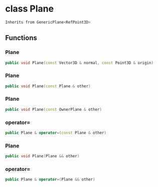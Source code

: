 # class Plane


```cpp
Inherits from GenericPlane<RefPoint3D>
```



## Functions

### Plane

```cpp
public void Plane(const Vector3D & normal, const Point3D & origin)
```


### Plane

```cpp
public void Plane(const Plane & other)
```


### Plane

```cpp
public void Plane(const OwnerPlane & other)
```


### operator=

```cpp
public Plane & operator=(const Plane & other)
```


### Plane

```cpp
public void Plane(Plane && other)
```


### operator=

```cpp
public Plane & operator=(Plane && other)
```




